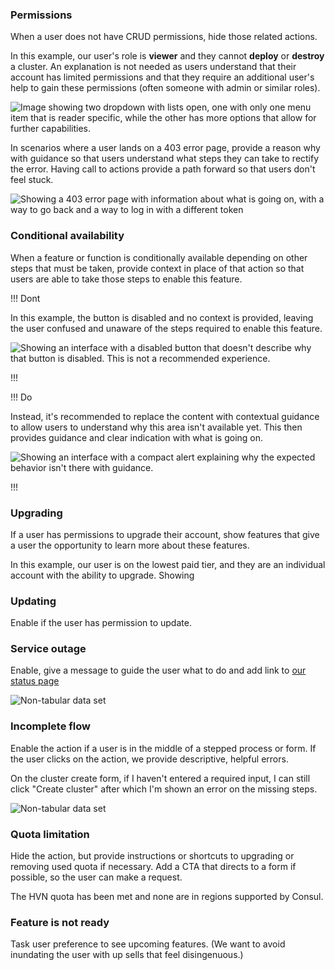 ### Permissions 

When a user does not have CRUD permissions, hide those related actions.

In this example, our user's role is **viewer** and they cannot **deploy** or **destroy** a cluster. An explanation is not needed as users understand that their account has limited permissions and that they require an additional user's help to gain these permissions (often someone with admin or similar roles).

![Image showing two dropdown with lists open, one with only one menu item that is reader specific, while the other has more options that allow for further capabilities.](/assets/patterns/disabled-patterns/permissions-example.png)

In scenarios where a user lands on a 403 error page, provide a reason why with guidance so that users understand what steps they can take to rectify the error. Having call to actions provide a path forward so that users don't feel stuck.

![Showing a 403 error page with information about what is going on, with a way to go back and a way to log in with a different token](/assets/patterns/disabled-patterns/permissions-example-3.png)

### Conditional availability

When a feature or function is conditionally available depending on other steps that must be taken, provide context in place of that action so that users are able to take those steps to enable this feature.

!!! Dont

In this example, the button is disabled and no context is provided, leaving the user confused and unaware of the steps required to enable this feature.

![Showing an interface with a disabled button that doesn't describe why that button is disabled. This is not a recommended experience.](/assets/patterns/disabled-patterns/conditional-availability-example-disabled.png)

!!!


!!! Do

Instead, it's recommended to replace the content with contextual guidance to allow users to understand why this area isn't available yet. This then provides guidance and clear indication with what is going on.

![Showing an interface with a compact alert explaining why the expected behavior isn't there with guidance.](/assets/patterns/disabled-patterns/conditional-availability-example-explanation.png)

!!!


### Upgrading

If a user has permissions to upgrade their account, show features that give a user the opportunity to learn more about these features.

In this example, our user is on the lowest paid tier, and they are an individual account with the ability to upgrade. Showing 

### Updating

Enable if the user has permission to update.

### Service outage

Enable, give a message to guide the user what to do and add link to [our status page](https://status.hashicorp.com/)

![Non-tabular data set](/assets/patterns/disabled-patterns/service-outage-example.png)

### Incomplete flow

Enable the action if a user is in the middle of a stepped process or form. If the user clicks on the action, we provide descriptive, helpful errors.

On the cluster create form, if I haven't entered a required input, I can still click "Create cluster" after which I'm shown an error on the missing steps.

![Non-tabular data set](/assets/patterns/disabled-patterns/incomplete-flow-example.png)

### Quota limitation

Hide the action, but provide instructions or shortcuts to upgrading or removing used quota if necessary. Add a CTA that directs to a form if possible, so the user can make a request. 

The HVN quota has been met and none are in regions supported by Consul.

### Feature is not ready

Task user preference to see upcoming features.
(We want to avoid inundating the user with up sells that feel disingenuous.)